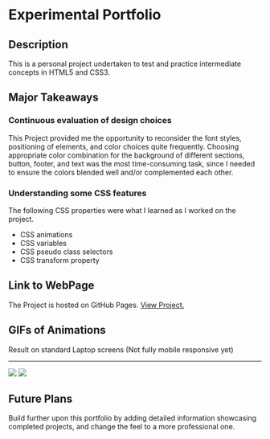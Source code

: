 # Experimental Portfolio
## Description

This is a personal project undertaken to test and practice intermediate concepts in HTML5 and CSS3. 

## Major Takeaways
### Continuous evaluation of design choices
This Project provided me the opportunity to reconsider the font styles, positioning of elements, and color choices quite frequently. Choosing appropriate color combination for the background of different sections, button, footer, and text was the most time-consuming task, since I needed to ensure the colors blended well and/or complemented each other.

### Understanding some CSS features
The following CSS properties were what I learned as I worked on the project.

- CSS animations
- CSS variables
- CSS pseudo class selectors
- CSS transform property

## Link to WebPage
The Project is hosted on GitHub Pages. [View Project.](https://humairafasih.github.io/experimental-portfolio/)

## GIFs of Animations
Result on standard Laptop screens (Not fully mobile responsive yet) <hr>
![](main-animation-record.gif)
![](skills-animation.gif)

## Future Plans

Build further upon this portfolio by adding detailed information showcasing completed projects, and change the feel to a more professional one. 

